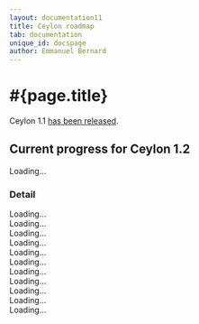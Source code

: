 ```yaml
---
layout: documentation11
title: Ceylon roadmap
tab: documentation
unique_id: docspage
author: Emmanuel Bernard
---
```

# #{page.title}

Ceylon 1.1 [has been released](/download).

<!--
However, our roadmap is quite well-defined:

- Ceylon 1.0
  - [Milestone 1](#milestone_1_done)
  - [Milestone 2](#milestone_2_done)
  - [Milestone 3](#milestone_3_done)
  - [Milestone 4](#milestone_4_done)
  - [Milestone 5](#milestone_5_done) 
  - [Milestone 6](#milestone_6_done) (latest release)
-->


## Current progress for Ceylon 1.2

<div id="milestones-progress">
    <div id="milestone-overall">Loading…</div>
    <h3>Detail</h3>
    <div data-title="Typechecker / language specification" data-repo="ceylon-spec" data-milestone="11">Loading…</div>
    <div data-title="Model" data-repo="ceylon-model" data-milestone="1">Loading…</div>
    <div data-title="JVM compiler / documentation compiler" data-repo="ceylon-compiler" data-milestone="11">Loading…</div>
    <div data-title="JS compiler" data-repo="ceylon-js" data-milestone="8">Loading…</div>
    <div data-title="Language module" data-repo="ceylon.language" data-milestone="10">Loading…</div>
    <div data-title="Module resolver" data-repo="ceylon-module-resolver" data-milestone="10">Loading…</div>
    <div data-title="Runtime" data-repo="ceylon-runtime" data-milestone="11">Loading…</div>
    <div data-title="Common" data-repo="ceylon-common" data-milestone="7">Loading…</div>
    <div data-title="IDE" data-repo="ceylon-ide-eclipse" data-milestone="11">Loading…</div>
    <div data-title="SDK" data-repo="ceylon-sdk" data-milestone="8">Loading…</div>
    <div data-title="Formatter" data-repo="ceylon.formatter" data-milestone="6">Loading…</div>
</div>

